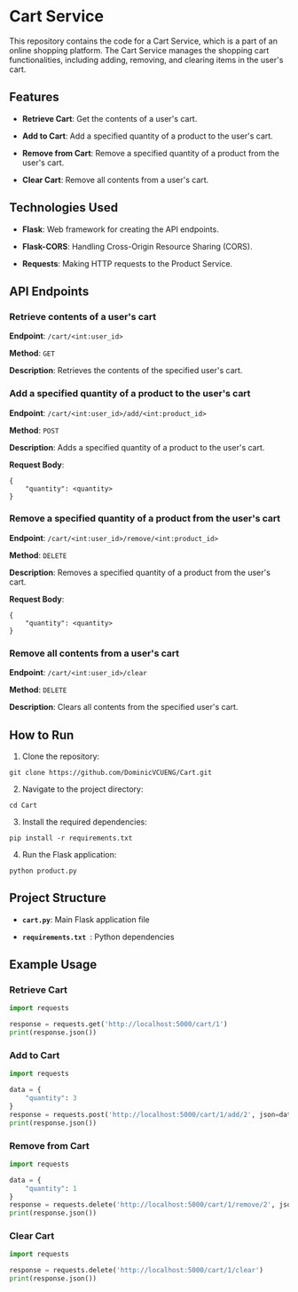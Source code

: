 # Cart Service

This repository contains the code for a Cart Service, which is a part of an online shopping platform. The Cart Service manages the shopping cart functionalities, including adding, removing, and clearing items in the user's cart.

## Features

- **Retrieve Cart**: Get the contents of a user's cart.

- **Add to Cart**: Add a specified quantity of a product to the user's cart.

- **Remove from Cart**: Remove a specified quantity of a product from the user's cart.

- **Clear Cart**: Remove all contents from a user's cart.

## Technologies Used

- **Flask**: Web framework for creating the API endpoints.

- **Flask-CORS**: Handling Cross-Origin Resource Sharing (CORS).

- **Requests**: Making HTTP requests to the Product Service.

## API Endpoints

### Retrieve contents of a user's cart

**Endpoint**: `/cart/<int:user_id>`

**Method**: `GET`

**Description**: Retrieves the contents of the specified user's cart.


### Add a specified quantity of a product to the user's cart

**Endpoint**: `/cart/<int:user_id>/add/<int:product_id>`

**Method**: `POST`

**Description**: Adds a specified quantity of a product to the user's cart.

**Request Body**:

```
{
    "quantity": <quantity>
}
```


### Remove a specified quantity of a product from the user's cart

**Endpoint**: `/cart/<int:user_id>/remove/<int:product_id>`

**Method**: `DELETE`

**Description**: Removes a specified quantity of a product from the user's cart.

**Request Body**:

```
{
    "quantity": <quantity>
}
```

### Remove all contents from a user's cart

**Endpoint**: `/cart/<int:user_id>/clear`

**Method**: `DELETE`

**Description**: Clears all contents from the specified user's cart.


## How to Run

1. Clone the repository:

```
git clone https://github.com/DominicVCUENG/Cart.git
```

2. Navigate to the project directory:

```
cd Cart
```

3. Install the required dependencies:

```
pip install -r requirements.txt
```

4. Run the Flask application:

```
python product.py
```

## Project Structure

- **`cart.py`**: Main Flask application file

- **`requirements.txt `**: Python dependencies

## Example Usage

### Retrieve Cart

```python
import requests

response = requests.get('http://localhost:5000/cart/1')
print(response.json())
```

### Add to Cart

```python
import requests

data = {
    "quantity": 3
}
response = requests.post('http://localhost:5000/cart/1/add/2', json=data)
print(response.json())
```

### Remove from Cart

```python
import requests

data = {
    "quantity": 1
}
response = requests.delete('http://localhost:5000/cart/1/remove/2', json=data)
print(response.json())
```

### Clear Cart

```python
import requests

response = requests.delete('http://localhost:5000/cart/1/clear')
print(response.json())
```
